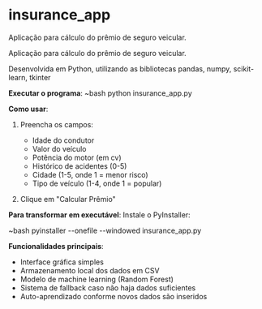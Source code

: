 # insurance_app
Aplicação para cálculo do prêmio de seguro veicular.

Aplicação para cálculo do prêmio de seguro veicular.

Desenvolvida em Python, utilizando as bibliotecas pandas, numpy, scikit-learn, tkinter

**Executar o programa**:
~bash
python insurance_app.py


**Como usar**:
1. Preencha os campos:
   - Idade do condutor
   - Valor do veículo
   - Potência do motor (em cv)
   - Histórico de acidentes (0-5)
   - Cidade (1-5, onde 1 = menor risco)
   - Tipo de veículo (1-4, onde 1 = popular)

2. Clique em "Calcular Prêmio"


**Para transformar em executável**:
Instale o PyInstaller:

~bash
pyinstaller --onefile --windowed insurance_app.py



**Funcionalidades principais**:
- Interface gráfica simples
- Armazenamento local dos dados em CSV
- Modelo de machine learning (Random Forest)
- Sistema de fallback caso não haja dados suficientes
- Auto-aprendizado conforme novos dados são inseridos
